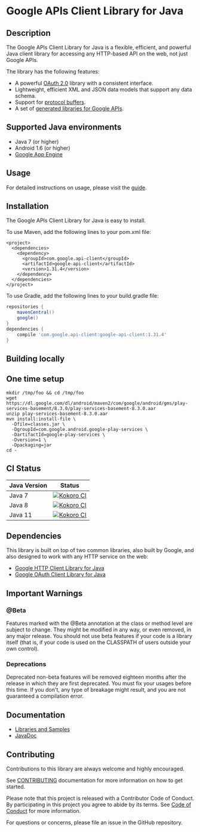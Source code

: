 # Google APIs Client Library for Java

## Description

The Google APIs Client Library for Java is a flexible, efficient, and powerful Java client library
for accessing any HTTP-based API on the web, not just Google APIs.

The library has the following features:
 - A powerful [OAuth 2.0](https://github.com/googleapis/google-api-java-client/wiki/OAuth2) library with a consistent interface.
 - Lightweight, efficient XML and JSON data models that support any data schema.
 - Support for [protocol buffers](https://github.com/google/protobuf/).
 - A set of [generated libraries for Google APIs](https://github.com/googleapis/google-api-java-client-services#supported-google-apis).

## Supported Java environments

- Java 7 (or higher)
- Android 1.6 (or higher)
- [Google App Engine](https://github.com/googleapis/google-api-java-client/wiki/App-Engine)

## Usage

For detailed instructions on usage, please visit the [guide](https://googleapis.github.io/google-api-java-client/).

## Installation

The Google APIs Client Library for Java is easy to install.

To use Maven, add the following lines to your pom.xml file:

[//]: # ({x-version-update-start:google-api-client:released})
  ```maven
  <project>
    <dependencies>
      <dependency>
        <groupId>com.google.api-client</groupId>
        <artifactId>google-api-client</artifactId>
        <version>1.31.4</version>
      </dependency>
    </dependencies>
  </project>
  ```

To use Gradle, add the following lines to your build.gradle file:

```gradle
repositories {
    mavenCentral()
    google()
}
dependencies {
    compile 'com.google.api-client:google-api-client:1.31.4'
}
```
[//]: # ({x-version-update-end})


## Building locally

## One time setup

```
mkdir /tmp/foo && cd /tmp/foo
wget https://dl.google.com/dl/android/maven2/com/google/android/gms/play-services-basement/8.3.0/play-services-basement-8.3.0.aar
unzip play-services-basement-8.3.0.aar
mvn install:install-file \
  -Dfile=classes.jar \
  -DgroupId=com.google.android.google-play-services \
  -DartifactId=google-play-services \
  -Dversion=1 \
  -Dpackaging=jar
cd -
```

## CI Status

Java Version | Status
------------ | ------
Java 7 | [![Kokoro CI](https://storage.googleapis.com/cloud-devrel-public/java/badges/google-api-java-client/java7.svg)](https://storage.googleapis.com/cloud-devrel-public/java/badges/google-api-java-client/java7.html)
Java 8 | [![Kokoro CI](https://storage.googleapis.com/cloud-devrel-public/java/badges/google-api-java-client/java8.svg)](https://storage.googleapis.com/cloud-devrel-public/java/badges/google-api-java-client/java8.html)
Java 11 | [![Kokoro CI](https://storage.googleapis.com/cloud-devrel-public/java/badges/google-api-java-client/java11.svg)](https://storage.googleapis.com/cloud-devrel-public/java/badges/google-api-java-client/java11.html)

## Dependencies
This library is built on top of two common libraries, also built by Google, and also designed to
work with any HTTP service on the web:

- [Google HTTP Client Library for Java](https://github.com/googleapis/google-http-java-client)
- [Google OAuth Client Library for Java](https://github.com/googleapis/google-oauth-java-client)

## Important Warnings

### @Beta

Features marked with the @Beta annotation at the class or method level are subject to change. They
might be modified in any way, or even removed, in any major release. You should not use beta features
if your code is a library itself (that is, if your code is used on the CLASSPATH of users outside
your own control).

### Deprecations

Deprecated non-beta features will be removed eighteen months after the release in which they are
first deprecated. You must fix your usages before this time. If you don't, any type of breakage
might result, and you are not guaranteed a compilation error.

## Documentation

- [Libraries and Samples](https://github.com/googleapis/google-api-java-client-services/)
- [JavaDoc](https://googleapis.dev/java/google-api-client/latest/)

## Contributing

Contributions to this library are always welcome and highly encouraged.

See [CONTRIBUTING](CONTRIBUTING.md) documentation for more information on how to get started.

Please note that this project is released with a Contributor Code of Conduct. By participating in
this project you agree to abide by its terms. See [Code of Conduct](CODE_OF_CONDUCT.md) for more
information.

For questions or concerns, please file an issue in the GitHub repository.
